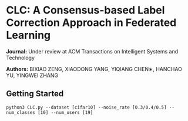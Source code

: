 # CLC: A Consensus-based Label Correction Approach in Federated Learning
**Journal:** Under review at ACM Transactions on Intelligent Systems and Technology

**Authors:** BIXIAO ZENG, XIAODONG YANG, YIQIANG CHEN∗, HANCHAO YU, YINGWEI ZHANG



**Getting Started**
---

```pseudocode
python3 CLC.py --dataset [cifar10] --noise_rate [0.3/0.4/0.5] --num_classes [10] --num_users [19] 
```

